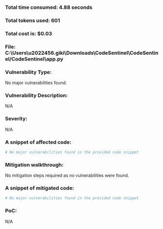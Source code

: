### Total time consumed: 4.88 seconds
### Total tokens used: 601
### Total cost is: $0.03
### File: C:\Users\u2022456.giki\Downloads\CodeSentinel\CodeSentinel/CodeSentinel\app.py
### Vulnerability Type:
No major vulnerabilities found.

### Vulnerability Description:
N/A

### Severity:
N/A

### A snippet of affected code:
```python
# No major vulnerabilities found in the provided code snippet
```

### Mitigation walkthrough:
No mitigation steps required as no vulnerabilities were found.

### A snippet of mitigated code:
```python
# No major vulnerabilities found in the provided code snippet
```

### PoC:
N/A



